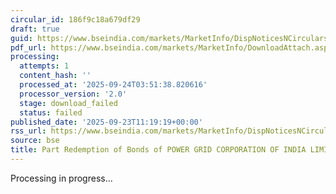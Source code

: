 ```yaml
---
circular_id: 186f9c18a679df29
draft: true
guid: https://www.bseindia.com/markets/MarketInfo/DispNoticesNCirculars.aspx?Noticeid={E13B9110-C9EB-456B-966F-3FEED26C4DAE}&noticeno=20250923-19&dt=09/23/2025&icount=19&totcount=84&flag=0
pdf_url: https://www.bseindia.com/markets/MarketInfo/DownloadAttach.aspx?id=20250923-19&attachedId=
processing:
  attempts: 1
  content_hash: ''
  processed_at: '2025-09-24T03:51:38.820616'
  processor_version: '2.0'
  stage: download_failed
  status: failed
published_date: '2025-09-23T11:19:19+00:00'
rss_url: https://www.bseindia.com/markets/MarketInfo/DispNoticesNCirculars.aspx?Noticeid={E13B9110-C9EB-456B-966F-3FEED26C4DAE}&noticeno=20250923-19&dt=09/23/2025&icount=19&totcount=84&flag=0
source: bse
title: Part Redemption of Bonds of POWER GRID CORPORATION OF INDIA LIMITED
---
```


Processing in progress...